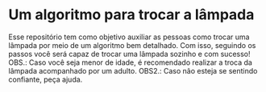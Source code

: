 # Um algoritmo para trocar a lâmpada
Esse repositório tem como objetivo auxiliar as pessoas como trocar uma lâmpada por meio de um algoritmo bem detalhado.
Com isso, seguindo os passos você será capaz de trocar uma lâmpada sozinho e com sucesso! 
OBS.: Caso você seja menor de idade, é recomendado realizar a troca da lâmpada acompanhado por um adulto.
OBS2.: Caso não esteja se sentindo confiante, peça ajuda.

